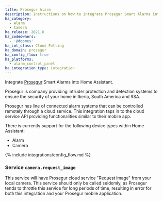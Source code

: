 ```yaml
---
title: Prosegur Alarm
description: Instructions on how to integrate Prosegur Smart Alarms into Home Assistant.
ha_category:
  - Alarm
  - Camera
ha_release: 2021.8
ha_codeowners:
  - '@dgomes'
ha_iot_class: Cloud Polling
ha_domain: prosegur
ha_config_flow: true
ha_platforms:
  - alarm_control_panel
ha_integration_type: integration
---
```


Integrate [Prosegur](https://www.prosegur.com/) Smart Alarms into Home Assistant. 

Prosegur is company providing intruder protection and detection systems to ensure the security of your home in Iberia, South America and RSA. 

Prosegur has line of connected alarm systems that can be controlled remotely through a cloud service. This integration taps in to the cloud service API providing functionalities similar to their mobile app.

There is currently support for the following device types within Home Assistant:
- Alarm
- Camera

{% include integrations/config_flow.md %}

### Service `camera.request_image`

This service will have Prosegur cloud service "Request image" from your local camera. This service should only be called seldomly, as Prosegur tends to throttle this service for long periods of time, resulting in error for both this integration and your Prosegur mobile application.

